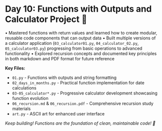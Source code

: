 # **Day 10: Functions with Outputs and Calculator Project** 🧮

• Mastered functions with return values and learned how to create modular, reusable code components that can output data
• Built multiple versions of a calculator application (`03_calculator01.py`, `04_calculator_02.py`, `05_calculator03.py`) progressing from basic operations to advanced functionality
• Explored recursion concepts and documented key principles in both markdown and PDF format for future reference

**Key Files:**
- `01.py` - Functions with outputs and string formatting
- `02_days_in_months.py` - Practical function implementation for date calculations
- `03-05_calculator*.py` - Progressive calculator development showcasing function evolution
- `06_recursion.md` & `06_recursion.pdf` - Comprehensive recursion study materials
- `art.py` - ASCII art for enhanced user interface

*Keep building! Functions are the foundation of clean, maintainable code! 🚀*
